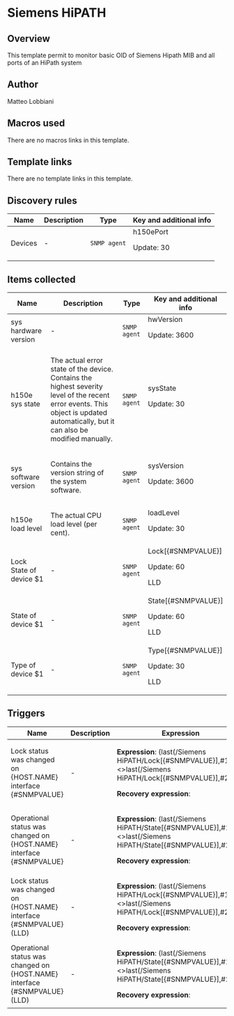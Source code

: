 # Siemens HiPATH

## Overview

This template permit to monitor basic OID of Siemens Hipath MIB and all ports of an HiPath system



## Author

Matteo Lobbiani

## Macros used

There are no macros links in this template.

## Template links

There are no template links in this template.

## Discovery rules

|Name|Description|Type|Key and additional info|
|----|-----------|----|----|
|Devices|<p>-</p>|`SNMP agent`|h150ePort<p>Update: 30</p>|


## Items collected

|Name|Description|Type|Key and additional info|
|----|-----------|----|----|
|sys hardware version|<p>-</p>|`SNMP agent`|hwVersion<p>Update: 3600</p>|
|h150e sys state|<p>The actual error state of the device. Contains the highest severity level of the recent error events. This object is updated automatically, but it can also be modified manually.</p>|`SNMP agent`|sysState<p>Update: 30</p>|
|sys software version|<p>Contains the version string of the system software.</p>|`SNMP agent`|sysVersion<p>Update: 3600</p>|
|h150e load level|<p>The actual CPU load level (per cent).</p>|`SNMP agent`|loadLevel<p>Update: 30</p>|
|Lock State of device $1|<p>-</p>|`SNMP agent`|Lock[{#SNMPVALUE}]<p>Update: 60</p><p>LLD</p>|
|State of device $1|<p>-</p>|`SNMP agent`|State[{#SNMPVALUE}]<p>Update: 60</p><p>LLD</p>|
|Type of device $1|<p>-</p>|`SNMP agent`|Type[{#SNMPVALUE}]<p>Update: 30</p><p>LLD</p>|


## Triggers

|Name|Description|Expression|Priority|
|----|-----------|----------|--------|
|Lock status was changed on {HOST.NAME} interface {#SNMPVALUE}|<p>-</p>|<p>**Expression**: (last(/Siemens HiPATH/Lock[{#SNMPVALUE}],#1)<>last(/Siemens HiPATH/Lock[{#SNMPVALUE}],#2))=1</p><p>**Recovery expression**: </p>|warning|
|Operational status was changed on {HOST.NAME} interface {#SNMPVALUE}|<p>-</p>|<p>**Expression**: (last(/Siemens HiPATH/State[{#SNMPVALUE}],#1)<>last(/Siemens HiPATH/State[{#SNMPVALUE}],#2))=1</p><p>**Recovery expression**: </p>|information|
|Lock status was changed on {HOST.NAME} interface {#SNMPVALUE} (LLD)|<p>-</p>|<p>**Expression**: (last(/Siemens HiPATH/Lock[{#SNMPVALUE}],#1)<>last(/Siemens HiPATH/Lock[{#SNMPVALUE}],#2))=1</p><p>**Recovery expression**: </p>|warning|
|Operational status was changed on {HOST.NAME} interface {#SNMPVALUE} (LLD)|<p>-</p>|<p>**Expression**: (last(/Siemens HiPATH/State[{#SNMPVALUE}],#1)<>last(/Siemens HiPATH/State[{#SNMPVALUE}],#2))=1</p><p>**Recovery expression**: </p>|information|
